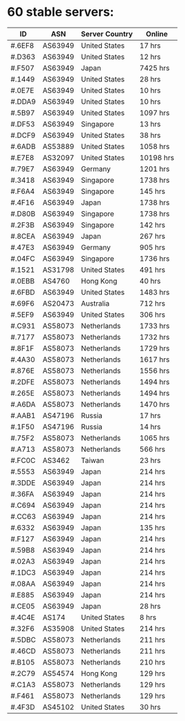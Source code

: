 # 60 stable servers:

| ID | ASN | Server Country | Online |
| ------ | ------ | ------ | ------ |
| #.6EF8 | AS63949 | United States | 17 hrs |
| #.D363 | AS63949 | United States | 12 hrs |
| #.F507 | AS63949 | Japan | 7425 hrs |
| #.1449 | AS63949 | United States | 28 hrs |
| #.0E7E | AS63949 | United States | 10 hrs |
| #.DDA9 | AS63949 | United States | 10 hrs |
| #.5B97 | AS63949 | United States | 1097 hrs |
| #.DF53 | AS63949 | Singapore | 13 hrs |
| #.DCF9 | AS63949 | United States | 38 hrs |
| #.6ADB | AS53889 | United States | 1058 hrs |
| #.E7E8 | AS32097 | United States | 10198 hrs |
| #.79E7 | AS63949 | Germany | 1201 hrs |
| #.3418 | AS63949 | Singapore | 1738 hrs |
| #.F6A4 | AS63949 | Singapore | 145 hrs |
| #.4F16 | AS63949 | Japan | 1738 hrs |
| #.D80B | AS63949 | Singapore | 1738 hrs |
| #.2F3B | AS63949 | Singapore | 142 hrs |
| #.8CEA | AS63949 | Japan | 267 hrs |
| #.47E3 | AS63949 | Germany | 905 hrs |
| #.04FC | AS63949 | Singapore | 1736 hrs |
| #.1521 | AS31798 | United States | 491 hrs |
| #.0EBB | AS4760 | Hong Kong | 40 hrs |
| #.6FBD | AS63949 | United States | 1483 hrs |
| #.69F6 | AS20473 | Australia | 712 hrs |
| #.5EF9 | AS63949 | United States | 306 hrs |
| #.C931 | AS58073 | Netherlands | 1733 hrs |
| #.7177 | AS58073 | Netherlands | 1732 hrs |
| #.8F1F | AS58073 | Netherlands | 1729 hrs |
| #.4A30 | AS58073 | Netherlands | 1617 hrs |
| #.876E | AS58073 | Netherlands | 1556 hrs |
| #.2DFE | AS58073 | Netherlands | 1494 hrs |
| #.265E | AS58073 | Netherlands | 1494 hrs |
| #.A6DA | AS58073 | Netherlands | 1470 hrs |
| #.AAB1 | AS47196 | Russia | 17 hrs |
| #.1F50 | AS47196 | Russia | 14 hrs |
| #.75F2 | AS58073 | Netherlands | 1065 hrs |
| #.A713 | AS58073 | Netherlands | 566 hrs |
| #.FC0C | AS3462 | Taiwan | 23 hrs |
| #.5553 | AS63949 | Japan | 214 hrs |
| #.3DDE | AS63949 | Japan | 214 hrs |
| #.36FA | AS63949 | Japan | 214 hrs |
| #.C694 | AS63949 | Japan | 214 hrs |
| #.CC63 | AS63949 | Japan | 214 hrs |
| #.6332 | AS63949 | Japan | 135 hrs |
| #.F127 | AS63949 | Japan | 214 hrs |
| #.59B8 | AS63949 | Japan | 214 hrs |
| #.02A3 | AS63949 | Japan | 214 hrs |
| #.1DC3 | AS63949 | Japan | 214 hrs |
| #.08AA | AS63949 | Japan | 214 hrs |
| #.E885 | AS63949 | Japan | 214 hrs |
| #.CE05 | AS63949 | Japan | 28 hrs |
| #.4C4E | AS174 | United States | 8 hrs |
| #.32F6 | AS35908 | United States | 214 hrs |
| #.5DBC | AS58073 | Netherlands | 211 hrs |
| #.46CD | AS58073 | Netherlands | 211 hrs |
| #.B105 | AS58073 | Netherlands | 210 hrs |
| #.2C79 | AS54574 | Hong Kong | 129 hrs |
| #.C1A3 | AS58073 | Netherlands | 129 hrs |
| #.F461 | AS58073 | Netherlands | 129 hrs |
| #.4F3D | AS45102 | United States | 30 hrs |

